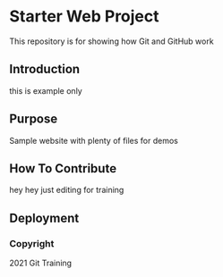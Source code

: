 # Starter Web Project

This repository is for showing how Git and GitHub work

## Introduction

this is example only

## Purpose

Sample website with plenty of files for demos

## How To Contribute

hey hey just editing for training

## Deployment

### Copyright

2021 Git Training